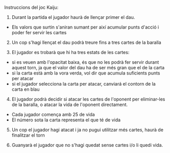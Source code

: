 Instruccions del joc Kaiju:

1. Durant la partida el jugador haurà de llençar primer el dau.
 - Els valors que surtin s'aniran sumant per així acumular punts d'acció i poder fer servir les cartes

2. Un cop s'hagi llençat el dau podrà treure fins a tres cartes de la baralla

3. El jugador es trobarà que hi ha tres estats de les cartes:
 - si es veuen amb l'opacitat baixa, és que no les podrà fer servir durant aquest torn, ja que el valor del dau ha de ser més gran que el de la carta
 - si la carta està amb la vora verda, vol dir que acumula suficients punts per atacar
 - si el jugador selecciona la carta per atacar, canviará el contorn de la carta en blau

4. El jugador podrà decidir si atacar les cartes de l'oponent per eliminar-les de la baralla, o atacar la vida de l'oponent directament.
 - Cada jugador comença amb 25 de vida
 - El número sota la carta representa el que té de vida

5. Un cop el jugador hagi atacat i ja no pugui utilitzar més cartes, haurà de finalitzar el torn

6. Guanyarà el jugador que no s'hagi quedat sense cartes i/o li quedi vida.

